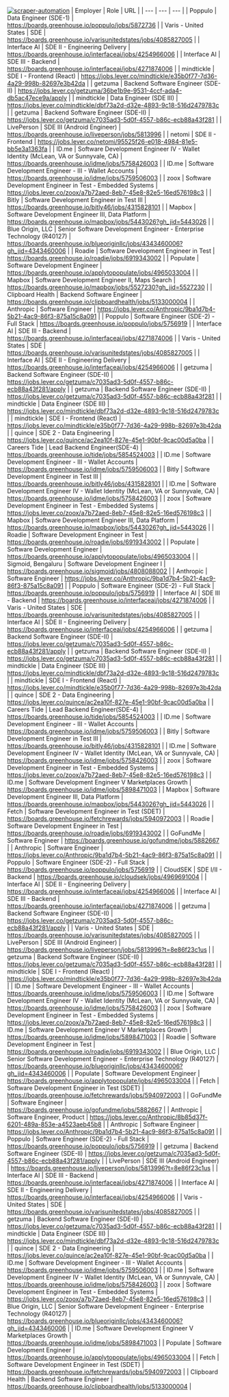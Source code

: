 [![scraper-automation](https://github.com/azad-ali786/Job_Openings/actions/workflows/scraper-automation.yml/badge.svg)](https://github.com/azad-ali786/Job_Openings/actions/workflows/scraper-automation.yml)
| Employer | Role | URL |
| --- | --- | --- |
| Poppulo | Data Engineer (SDE-1) | https://boards.greenhouse.io/poppulo/jobs/5872736 |
| Varis - United States | SDE | https://boards.greenhouse.io/varisunitedstates/jobs/4085827005 |
| Interface AI | SDE II - Engineering Delivery | https://boards.greenhouse.io/interfaceai/jobs/4254966006 |
| Interface AI | SDE III - Backend | https://boards.greenhouse.io/interfaceai/jobs/4271874006 |
| mindtickle | SDE I - Frontend (React) | https://jobs.lever.co/mindtickle/e35b0f77-7d36-4a29-998b-82697e3b42da |
| getzuma | Backend Software Engineer (SDE-II) | https://jobs.lever.co/getzuma/36be1b9e-9531-4ccf-ada4-db5ac47ece9a/apply |
| mindtickle | Data Engineer (SDE III) | https://jobs.lever.co/mindtickle/dbf73a2d-d32e-4893-9c18-516d2479783c |
| getzuma | Backend Software Engineer (SDE-II) | https://jobs.lever.co/getzuma/c7035ad3-5d0f-4557-b86c-ecb88a43f281 |
| LivePerson | SDE III (Android Engineer) | https://boards.greenhouse.io/liveperson/jobs/5813996 |
| netomi | SDE II - Frontend | https://jobs.lever.co/netomi/95525f26-e018-4984-81e5-bb5e3a1363fa |
| ID.me | Software Development Engineer IV - Wallet Identity (McLean, VA or Sunnyvale, CA) | https://boards.greenhouse.io/idme/jobs/5758426003 |
| ID.me | Software Development Engineer - III - Wallet Accounts | https://boards.greenhouse.io/idme/jobs/5759506003 |
| zoox | Software Development Engineer in Test - Embedded Systems | https://jobs.lever.co/zoox/a7b72aed-8eb7-45e8-82e5-16ed576198c3 |
| Bitly | Software Development Engineer in Test III | https://boards.greenhouse.io/bitly46/jobs/4315828101 |
| Mapbox | Software Development Engineer III, Data Platform | https://boards.greenhouse.io/mapbox/jobs/5443026?gh_jid=5443026 |
| Blue Origin, LLC | Senior Software Development Engineer - Enterprise Technology (R40127) | https://boards.greenhouse.io/blueoriginllc/jobs/4343460006?gh_jid=4343460006 |
| Roadie | Software Development Engineer in Test | https://boards.greenhouse.io/roadie/jobs/6919343002 |
| Populate | Software Development Engineer | https://boards.greenhouse.io/applytopopulate/jobs/4965033004 |
| Mapbox | Software Development Engineer II, Maps Search | https://boards.greenhouse.io/mapbox/jobs/5527230?gh_jid=5527230 |
| Clipboard Health | Backend Software Engineer | https://boards.greenhouse.io/clipboardhealth/jobs/5133000004 |
| Anthropic | Software Engineer | https://jobs.lever.co/Anthropic/9ba1d7b4-5b21-4ac9-86f3-875a15c8a091 |
| Poppulo | Software Engineer (SDE-2) - Full Stack | https://boards.greenhouse.io/poppulo/jobs/5756919 |
| Interface AI | SDE III - Backend | https://boards.greenhouse.io/interfaceai/jobs/4271874006 |
| Varis - United States | SDE | https://boards.greenhouse.io/varisunitedstates/jobs/4085827005 |
| Interface AI | SDE II - Engineering Delivery | https://boards.greenhouse.io/interfaceai/jobs/4254966006 |
| getzuma | Backend Software Engineer (SDE-II) | https://jobs.lever.co/getzuma/c7035ad3-5d0f-4557-b86c-ecb88a43f281/apply |
| getzuma | Backend Software Engineer (SDE-II) | https://jobs.lever.co/getzuma/c7035ad3-5d0f-4557-b86c-ecb88a43f281 |
| mindtickle | Data Engineer (SDE III) | https://jobs.lever.co/mindtickle/dbf73a2d-d32e-4893-9c18-516d2479783c |
| mindtickle | SDE I - Frontend (React) | https://jobs.lever.co/mindtickle/e35b0f77-7d36-4a29-998b-82697e3b42da |
| quince | SDE 2 - Data Engineering | https://jobs.lever.co/quince/ac2ea10f-827e-45e1-90bf-9cac00d5a0ba |
| Careers Tide | Lead Backend Engineer(SDE-4) | https://boards.greenhouse.io/tide/jobs/5854524003 |
| ID.me | Software Development Engineer - III - Wallet Accounts | https://boards.greenhouse.io/idme/jobs/5759506003 |
| Bitly | Software Development Engineer in Test III | https://boards.greenhouse.io/bitly46/jobs/4315828101 |
| ID.me | Software Development Engineer IV - Wallet Identity (McLean, VA or Sunnyvale, CA) | https://boards.greenhouse.io/idme/jobs/5758426003 |
| zoox | Software Development Engineer in Test - Embedded Systems | https://jobs.lever.co/zoox/a7b72aed-8eb7-45e8-82e5-16ed576198c3 |
| Mapbox | Software Development Engineer III, Data Platform | https://boards.greenhouse.io/mapbox/jobs/5443026?gh_jid=5443026 |
| Roadie | Software Development Engineer in Test | https://boards.greenhouse.io/roadie/jobs/6919343002 |
| Populate | Software Development Engineer | https://boards.greenhouse.io/applytopopulate/jobs/4965033004 |
| Sigmoid, Bengaluru | Software Development Engineer I | https://boards.greenhouse.io/sigmoid/jobs/4808088002 |
| Anthropic | Software Engineer | https://jobs.lever.co/Anthropic/9ba1d7b4-5b21-4ac9-86f3-875a15c8a091 |
| Poppulo | Software Engineer (SDE-2) - Full Stack | https://boards.greenhouse.io/poppulo/jobs/5756919 |
| Interface AI | SDE III - Backend | https://boards.greenhouse.io/interfaceai/jobs/4271874006 |
| Varis - United States | SDE | https://boards.greenhouse.io/varisunitedstates/jobs/4085827005 |
| Interface AI | SDE II - Engineering Delivery | https://boards.greenhouse.io/interfaceai/jobs/4254966006 |
| getzuma | Backend Software Engineer (SDE-II) | https://jobs.lever.co/getzuma/c7035ad3-5d0f-4557-b86c-ecb88a43f281/apply |
| getzuma | Backend Software Engineer (SDE-II) | https://jobs.lever.co/getzuma/c7035ad3-5d0f-4557-b86c-ecb88a43f281 |
| mindtickle | Data Engineer (SDE III) | https://jobs.lever.co/mindtickle/dbf73a2d-d32e-4893-9c18-516d2479783c |
| mindtickle | SDE I - Frontend (React) | https://jobs.lever.co/mindtickle/e35b0f77-7d36-4a29-998b-82697e3b42da |
| quince | SDE 2 - Data Engineering | https://jobs.lever.co/quince/ac2ea10f-827e-45e1-90bf-9cac00d5a0ba |
| Careers Tide | Lead Backend Engineer(SDE-4) | https://boards.greenhouse.io/tide/jobs/5854524003 |
| ID.me | Software Development Engineer - III - Wallet Accounts | https://boards.greenhouse.io/idme/jobs/5759506003 |
| Bitly | Software Development Engineer in Test III | https://boards.greenhouse.io/bitly46/jobs/4315828101 |
| ID.me | Software Development Engineer IV - Wallet Identity (McLean, VA or Sunnyvale, CA) | https://boards.greenhouse.io/idme/jobs/5758426003 |
| zoox | Software Development Engineer in Test - Embedded Systems | https://jobs.lever.co/zoox/a7b72aed-8eb7-45e8-82e5-16ed576198c3 |
| ID.me | Software Development Engineer V Marketplaces Growth | https://boards.greenhouse.io/idme/jobs/5898471003 |
| Mapbox | Software Development Engineer III, Data Platform | https://boards.greenhouse.io/mapbox/jobs/5443026?gh_jid=5443026 |
| Fetch | Software Development Engineer in Test (SDET) | https://boards.greenhouse.io/fetchrewards/jobs/5940972003 |
| Roadie | Software Development Engineer in Test | https://boards.greenhouse.io/roadie/jobs/6919343002 |
| GoFundMe | Software Engineer | https://boards.greenhouse.io/gofundme/jobs/5882667 |
| Anthropic | Software Engineer | https://jobs.lever.co/Anthropic/9ba1d7b4-5b21-4ac9-86f3-875a15c8a091 |
| Poppulo | Software Engineer (SDE-2) - Full Stack | https://boards.greenhouse.io/poppulo/jobs/5756919 |
| CloudSEK | SDE I/II - Backend | https://boards.greenhouse.io/cloudsek/jobs/4969691004 |
| Interface AI | SDE II - Engineering Delivery | https://boards.greenhouse.io/interfaceai/jobs/4254966006 |
| Interface AI | SDE III - Backend | https://boards.greenhouse.io/interfaceai/jobs/4271874006 |
| getzuma | Backend Software Engineer (SDE-II) | https://jobs.lever.co/getzuma/c7035ad3-5d0f-4557-b86c-ecb88a43f281/apply |
| Varis - United States | SDE | https://boards.greenhouse.io/varisunitedstates/jobs/4085827005 |
| LivePerson | SDE III (Android Engineer) | https://boards.greenhouse.io/liveperson/jobs/5813996?t=8e86f23c1us |
| getzuma | Backend Software Engineer (SDE-II) | https://jobs.lever.co/getzuma/c7035ad3-5d0f-4557-b86c-ecb88a43f281 |
| mindtickle | SDE I - Frontend (React) | https://jobs.lever.co/mindtickle/e35b0f77-7d36-4a29-998b-82697e3b42da |
| ID.me | Software Development Engineer - III - Wallet Accounts | https://boards.greenhouse.io/idme/jobs/5759506003 |
| ID.me | Software Development Engineer IV - Wallet Identity (McLean, VA or Sunnyvale, CA) | https://boards.greenhouse.io/idme/jobs/5758426003 |
| zoox | Software Development Engineer in Test - Embedded Systems | https://jobs.lever.co/zoox/a7b72aed-8eb7-45e8-82e5-16ed576198c3 |
| ID.me | Software Development Engineer V Marketplaces Growth | https://boards.greenhouse.io/idme/jobs/5898471003 |
| Roadie | Software Development Engineer in Test | https://boards.greenhouse.io/roadie/jobs/6919343002 |
| Blue Origin, LLC | Senior Software Development Engineer - Enterprise Technology (R40127) | https://boards.greenhouse.io/blueoriginllc/jobs/4343460006?gh_jid=4343460006 |
| Populate | Software Development Engineer | https://boards.greenhouse.io/applytopopulate/jobs/4965033004 |
| Fetch | Software Development Engineer in Test (SDET) | https://boards.greenhouse.io/fetchrewards/jobs/5940972003 |
| GoFundMe | Software Engineer | https://boards.greenhouse.io/gofundme/jobs/5882667 |
| Anthropic | Software Engineer, Product | https://jobs.lever.co/Anthropic/8b85d37f-6201-489a-853e-a4523aeb45b8 |
| Anthropic | Software Engineer | https://jobs.lever.co/Anthropic/9ba1d7b4-5b21-4ac9-86f3-875a15c8a091 |
| Poppulo | Software Engineer (SDE-2) - Full Stack | https://boards.greenhouse.io/poppulo/jobs/5756919 |
| getzuma | Backend Software Engineer (SDE-II) | https://jobs.lever.co/getzuma/c7035ad3-5d0f-4557-b86c-ecb88a43f281/apply |
| LivePerson | SDE III (Android Engineer) | https://boards.greenhouse.io/liveperson/jobs/5813996?t=8e86f23c1us |
| Interface AI | SDE III - Backend | https://boards.greenhouse.io/interfaceai/jobs/4271874006 |
| Interface AI | SDE II - Engineering Delivery | https://boards.greenhouse.io/interfaceai/jobs/4254966006 |
| Varis - United States | SDE | https://boards.greenhouse.io/varisunitedstates/jobs/4085827005 |
| getzuma | Backend Software Engineer (SDE-II) | https://jobs.lever.co/getzuma/c7035ad3-5d0f-4557-b86c-ecb88a43f281 |
| mindtickle | Data Engineer (SDE III) | https://jobs.lever.co/mindtickle/dbf73a2d-d32e-4893-9c18-516d2479783c |
| quince | SDE 2 - Data Engineering | https://jobs.lever.co/quince/ac2ea10f-827e-45e1-90bf-9cac00d5a0ba |
| ID.me | Software Development Engineer - III - Wallet Accounts | https://boards.greenhouse.io/idme/jobs/5759506003 |
| ID.me | Software Development Engineer IV - Wallet Identity (McLean, VA or Sunnyvale, CA) | https://boards.greenhouse.io/idme/jobs/5758426003 |
| zoox | Software Development Engineer in Test - Embedded Systems | https://jobs.lever.co/zoox/a7b72aed-8eb7-45e8-82e5-16ed576198c3 |
| Blue Origin, LLC | Senior Software Development Engineer - Enterprise Technology (R40127) | https://boards.greenhouse.io/blueoriginllc/jobs/4343460006?gh_jid=4343460006 |
| ID.me | Software Development Engineer V Marketplaces Growth | https://boards.greenhouse.io/idme/jobs/5898471003 |
| Populate | Software Development Engineer | https://boards.greenhouse.io/applytopopulate/jobs/4965033004 |
| Fetch | Software Development Engineer in Test (SDET) | https://boards.greenhouse.io/fetchrewards/jobs/5940972003 |
| Clipboard Health | Backend Software Engineer | https://boards.greenhouse.io/clipboardhealth/jobs/5133000004 |